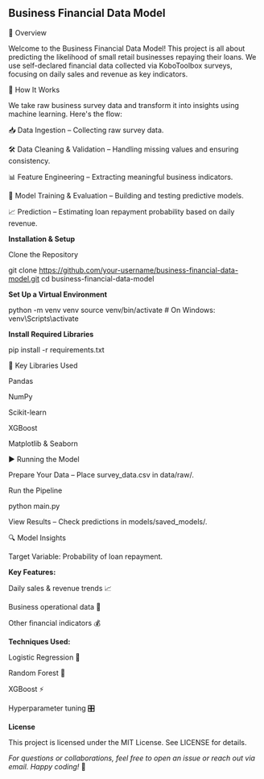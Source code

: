 ## Business Financial Data Model

🚀 Overview

Welcome to the Business Financial Data Model! This project is all about predicting the likelihood of small retail businesses repaying their loans. We use self-declared financial data collected via KoboToolbox surveys, focusing on daily sales and revenue as key indicators.

🔄 How It Works

We take raw business survey data and transform it into insights using machine learning. Here's the flow:

📥 Data Ingestion – Collecting raw survey data.

🛠️ Data Cleaning & Validation – Handling missing values and ensuring consistency.

📊 Feature Engineering – Extracting meaningful business indicators.

🤖 Model Training & Evaluation – Building and testing predictive models.

📈 Prediction – Estimating loan repayment probability based on daily revenue.

**Installation & Setup**

Clone the Repository

git clone https://github.com/your-username/business-financial-data-model.git
cd business-financial-data-model

**Set Up a Virtual Environment**

python -m venv venv
source venv/bin/activate  # On Windows: venv\Scripts\activate

**Install Required Libraries**

pip install -r requirements.txt

📜 Key Libraries Used

Pandas 

NumPy 

Scikit-learn 

XGBoost 

Matplotlib & Seaborn 

▶️ Running the Model

Prepare Your Data – Place survey_data.csv in data/raw/.

Run the Pipeline

python main.py

View Results – Check predictions in models/saved_models/.

🔍 Model Insights

Target Variable: Probability of loan repayment.

**Key Features:**

Daily sales & revenue trends 📈

Business operational data 🏪

Other financial indicators 💰

**Techniques Used:**

Logistic Regression 🤖

Random Forest 🌲

XGBoost ⚡

Hyperparameter tuning 🎛️

**License**

This project is licensed under the MIT License. See LICENSE for details.

*For questions or collaborations, feel free to open an issue or reach out via email. Happy coding!* 🚀

